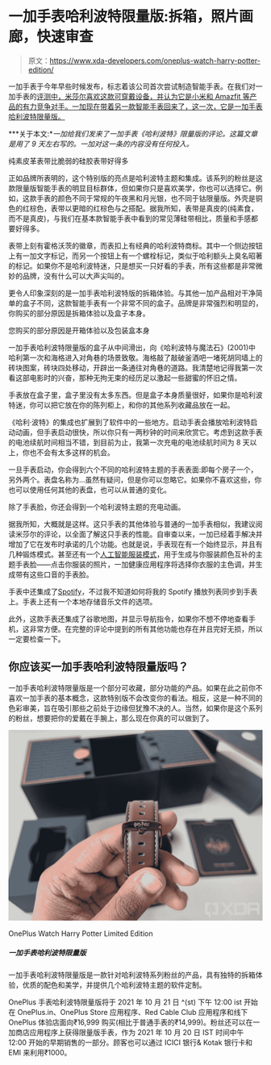 # 一加手表哈利波特限量版:拆箱，照片画廊，快速审查

> 原文：<https://www.xda-developers.com/oneplus-watch-harry-potter-edition/>

一加手表于今年早些时候发布，标志着该公司首次尝试制造智能手表。在我们对一加手表的[评测中，米莎尔喜欢这款可穿戴设备，并认为它是小米和 Amazfit 等产品的有力竞争对手。一加现在带着另一款智能手表回来了，这一次，它是一加手表哈利波特限量版。](https://www.xda-developers.com/oneplus-watch-review/)

***关于本文:**一加给我们发来了一加手表《哈利波特》限量版的评论。这篇文章是用了 9 天左右写的。一加对这一条的内容没有任何投入。*

纯素皮革表带比脆弱的硅胶表带好得多

正如品牌所表明的，这个特别版的亮点是哈利波特主题和集成。该系列的粉丝是这款限量版智能手表的明显目标群体，但如果你只是喜欢美学，你也可以选择它。例如，这款手表的颜色不同于常规的午夜黑和月光银，也不同于钴限量版。外壳是铜色的红棕色，表带以更暗的红棕色与之搭配。据我所知，表带是真皮的(纯素食，而不是真皮)，与我们在基本款智能手表中看到的常见薄硅带相比，质量和手感都要好得多。

表带上刻有霍格沃茨的徽章，而表扣上有经典的哈利波特商标。其中一个侧边按钮上有一加文字标记，而另一个按钮上有一个螺栓标记，类似于哈利额头上臭名昭著的标记。如果你不是哈利波特迷，只是想买一只好看的手表，所有这些都是非常微妙的品牌，没有什么可以大声尖叫的。

更令人印象深刻的是一加手表哈利波特版的拆箱体验。与其他一加产品相对干净简单的盒子不同，这款智能手表有一个非常不同的盒子。品牌是非常强烈和明显的，你购买的部分原因是拆箱体验以及盒子本身。

您购买的部分原因是开箱体验以及包装盒本身

一加手表哈利波特限量版的盒子从中间滑出，向《哈利波特与魔法石》(2001)中哈利第一次和海格进入对角巷的场景致敬。海格敲了敲破釜酒吧一堵死胡同墙上的砖块图案，砖块四处移动，开辟出一条通往对角巷的道路。我清楚地记得我第一次看这部电影时的兴奋，那种无拘无束的经历足以激起一些甜蜜的怀旧之情。

手表放在盒子里，盒子里没有太多东西。但是盒子本身质量很好，如果你是哈利波特迷，你可以把它放在你的陈列柜上，和你的其他系列收藏品放在一起。

《哈利·波特》的集成也扩展到了软件中的一些地方。启动手表会播放哈利波特启动动画，但手表启动很快，所以你只有一两秒钟的时间来欣赏它。考虑到这款手表的电池续航时间相当不错，到目前为止，我第一次充电的电池续航时间为 8 天以上，你也不会有太多这样的机会。

一旦手表启动，你会得到六个不同的哈利波特主题的手表表面:即每个房子一个，另外两个。表盘名称为...虽然有疑问，但是你可以忽略它。如果你不喜欢这些，你也可以使用任何其他的表盘，也可以从普通的变化。

除了手表脸，你还会得到一个哈利波特主题的充电动画。

据我所知，大概就是这样。这只手表的其他体验与普通的一加手表相似，我建议阅读米莎尔的评论，以全面了解这只手表的性能。自审查以来，一加已经着手解决并增加了它在发布时承诺的几个功能。也就是说，手表现在有一个始终显示，并且有几种锻炼模式。甚至还有一个[人工智能服装模式](https://www.xda-developers.com/oneplus-watch-update-feature-promised-launch/)，用于生成与你服装颜色互补的主题手表脸——点击你服装的照片，一加健康应用程序将选择你衣服的主色调，并生成带有这些口音的手表脸。

手表中还集成了[Spotify](https://www.xda-developers.com/oneplus-watch-update-adds-spotify-music-mode-new-watch-faces/)，不过我不知道如何将我的 Spotify 播放列表同步到手表上。手表上还有一个本地存储音乐文件的选项。

此外，这款手表还集成了谷歌地图，并显示导航指令，如果你不想不停地查看手机，这非常方便。在完整的评论中提到的所有其他功能也存在并且完好无损，所以一定要检查一下。

## 你应该买一加手表哈利波特限量版吗？

一加手表哈利波特限量版是一个部分可收藏，部分功能的产品。如果在此之前你不喜欢一加手表的基本概念，这款特别版不会改变你的看法。相反，这是一种不同的色彩审美，旨在吸引那些之前处于边缘但犹豫不决的人。当然，如果你是这个系列的粉丝，想要把你的爱戴在手腕上，那么现在你真的可以做到了。

 <picture>![The OnePlus Watch Harry Potter Limited Edition is a product targeted towards the fans of the franchise, with a unique unboxing experience a premium colorway and aesthetics, and several Harry Potter-themed software customizations on offer.](img/3c17a753298e13d89697511231e7d168.png)</picture> 

OnePlus Watch Harry Potter Limited Edition

##### 一加手表哈利波特限量版

一加手表哈利波特限量版是一款针对哈利波特系列粉丝的产品，具有独特的拆箱体验，优质的配色和美学，并提供几个哈利波特主题的软件定制。

OnePlus 手表哈利波特限量版将于 2021 年 10 月 21 日 ^(st) 下午 12:00 ist 开始在 OnePlus.in、OnePlus Store 应用程序、Red Cable Club 应用程序和线下 OnePlus 体验店面向₹16,999 购买(相比于普通手表的₹14,999)。粉丝还可以在一加商店应用程序上获得限量版手表，作为 2021 年 10 月 20 日 IST 时间中午 12:00 开始的早期销售的一部分。顾客也可以通过 ICICI 银行& Kotak 银行卡和 EMI 来利用₹1000。